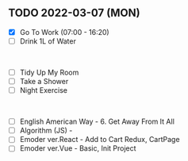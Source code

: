 ## TODO 2022-03-07 (MON)

- [x] Go To Work (07:00 - 16:20)
- [ ] Drink 1L of Water
<br>

- [ ] Tidy Up My Room
- [ ] Take a Shower
- [ ] Night Exercise 
<br>

- [ ] English American Way - 6. Get Away From It All
- [ ] Algorithm (JS) - 
- [ ] Emoder ver.React - Add to Cart Redux, CartPage
- [ ] Emoder ver.Vue - Basic, Init Project